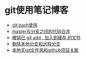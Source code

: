 git使用笔记博客
================

* [git bash使用](https://github.com/git-wtm/git-blogs/issues/1)
* [master与分支之间的代码合并](https://github.com/git-wtm/git-blogs/issues/2)
* [撤销已 git add . 加入到缓存 的文件](https://github.com/git-wtm/git-blogs/issues/3)
* [删除本地分支和远程分支](https://github.com/git-wtm/git-blogs/issues/4)
* [本地无git文件夹和github项目关联](https://github.com/git-wtm/git-blogs/issues/5)

